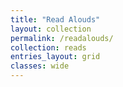 ```yaml
---
title: "Read Alouds"
layout: collection
permalink: /readalouds/
collection: reads
entries_layout: grid
classes: wide
---
```

